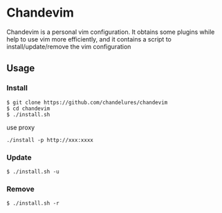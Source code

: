 # Chandevim

Chandevim is a personal vim configuration. It obtains some plugins while help to use vim more efficiently,
and it contains a script to install/update/remove the vim configuration

## Usage

### Install

```shell
$ git clone https://github.com/chandelures/chandevim
$ cd chandevim
$ ./install.sh
```

use proxy

```shell
./install -p http://xxx:xxxx
```

### Update

```shell
$ ./install.sh -u
```

### Remove

```shell
$ ./install.sh -r
```
